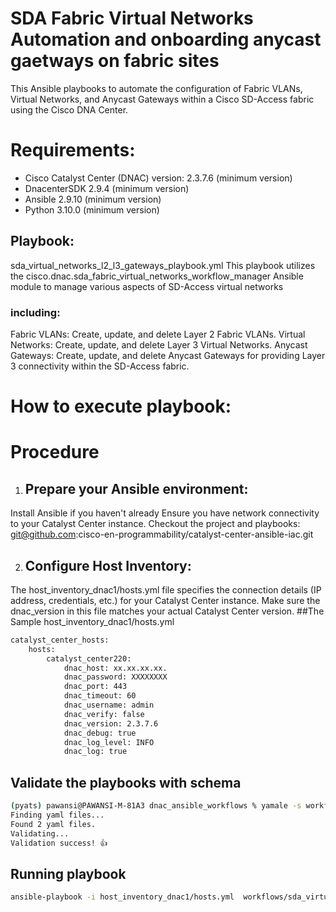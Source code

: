 
# SDA Fabric Virtual Networks Automation and onboarding anycast gaetways on fabric sites
This Ansible playbooks to automate the configuration of Fabric VLANs, Virtual Networks, and Anycast Gateways within a Cisco SD-Access fabric using the Cisco DNA Center.

# Requirements:
  - Cisco Catalyst Center (DNAC) version: 2.3.7.6 (minimum version)
  - DnacenterSDK 2.9.4 (minimum version)
  - Ansible 2.9.10 (minimum version)
  - Python 3.10.0 (minimum version)

## Playbook: 
sda_virtual_networks_l2_l3_gateways_playbook.yml
This playbook utilizes the cisco.dnac.sda_fabric_virtual_networks_workflow_manager Ansible module to manage various aspects of SD-Access virtual networks 
### including:
Fabric VLANs: Create, update, and delete Layer 2 Fabric VLANs.
Virtual Networks: Create, update, and delete Layer 3 Virtual Networks.
Anycast Gateways: Create, update, and delete Anycast Gateways for providing Layer 3 connectivity within the SD-Access fabric.



# How to execute playbook:

# Procedure
1. ## Prepare your Ansible environment:

Install Ansible if you haven't already
Ensure you have network connectivity to your Catalyst Center instance.
Checkout the project and playbooks: git@github.com:cisco-en-programmability/catalyst-center-ansible-iac.git

2. ## Configure Host Inventory:

The host_inventory_dnac1/hosts.yml file specifies the connection details (IP address, credentials, etc.) for your Catalyst Center instance.
Make sure the dnac_version in this file matches your actual Catalyst Center version.
##The Sample host_inventory_dnac1/hosts.yml

```bash
catalyst_center_hosts:
    hosts:
        catalyst_center220:
            dnac_host: xx.xx.xx.xx.
            dnac_password: XXXXXXXX
            dnac_port: 443
            dnac_timeout: 60
            dnac_username: admin
            dnac_verify: false
            dnac_version: 2.3.7.6
            dnac_debug: true
            dnac_log_level: INFO
            dnac_log: true
```
## Validate the playbooks with schema
```bash
(pyats) pawansi@PAWANSI-M-81A3 dnac_ansible_workflows % yamale -s workflows/sda_virtual_networks_l2l3_gateways/schema/sda_virtual_networks_l2_l3_gateways_schema.yml workflows/sda_virtual_networks_l2l3_gateways/vars
Finding yaml files...
Found 2 yaml files.
Validating...
Validation success! 👍
```

## Running playbook
```bash
ansible-playbook -i host_inventory_dnac1/hosts.yml  workflows/sda_virtual_networks_l2l3_gateways/playbook/sda_virtual_networks_l2_l3_gateways_playbook.yml --e VARS_FILE_PATH=../vars/sda_virtual_networks_l2_l3_gateways_input.yml -vvvv
```